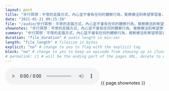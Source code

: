 ```yaml
---
layout: post
title: "步行冥想：平常的走路方式，內心並不會有任何的體察行為，覺察療法則希望學習者，在走路的過程當中導入覺察引導，注意身體動作的動態改變，或者是留心周遭聽到或感覺到的事物變化。" # quotes allow forbidden characters like the colon
date: "2021-01-21 09:25:39"
file: "/audio/步行冥想：平常的走路方式，內心並不會有任何的體察行為，覺察療法則希望學習者，在走路的過程當中導入覺察引導，注意身體動作的動態改變，或者是留心周遭聽到或感覺到的事物變化。.mp3"
shownotes: "步行冥想：平常的走路方式，內心並不會有任何的體察行為，覺察療法則希望學習者，在走路的過程當中導入覺察引導，注意身體動作的動態改變，或者是留心周遭聽到或感覺到的事物變化。"
summary: "步行冥想：平常的走路方式，內心並不會有任何的體察行為，覺察療法則希望學習者，在走路的過程當中導入覺察引導，注意身體動作的動態改變，或者是留心周遭聽到或感覺到的事物變化。"
duration: "file_duration" # audio length in min:sec
length: "file_length" # filesize in bytes
explicit: "no" # change to yes to flag with the explicit tag
block: "no" # change to yes to keep an episode from showing up in iTunes
# permalink: /1 # will be the ending part of the pages URL, delete to default to the title
---
```


<audio controls>
<source src="{{site.url}}{{site.baseurl}}{{ page.file }}" type="audio/x-mp3">
Your browser does not support the audio element.
</audio>
{{ page.shownotes }}
